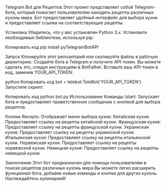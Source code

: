 Telegram Bot для Рецептов
Этот проект представляет собой Telegram-бота, который помогает пользователям находить рецепты различных кухонь мира. Бот предоставляет удобный интерфейс для выбора кухни и предоставляет ссылки на соответствующие рецепты.

Установка
Убедитесь, что у вас установлен Python 3.x.
Установите необходимые библиотеки, используя pip:

Копировать код
pip install pyTelegramBotAPI

Запуск
Клонируйте этот репозиторий или скопируйте файлы в рабочую директорию.
Создайте бота в Telegram и получите API-токен. Вы можете сделать это, следуя инструкциям в BotFather.
Вставьте ваш API-токен в код, заменив YOUR_API_TOKEN:

python
Копировать код
bot = telebot.TeleBot('YOUR_API_TOKEN')
Запустите скрипт:

Копировать код
python bot.py
Использование
Команды
/start: Запускает бота и предоставляет приветственное сообщение с кнопкой для выбора рецептов.

Кнопки
Recepts: Отображает меню выбора кухни.
Китайская кухня: Предоставляет ссылку на рецепты китайской кухни.
Французская кухня: Предоставляет ссылку на рецепты французской кухни.
Украинская кухня: Предоставляет ссылку на рецепты украинской кухни.
Итальянская кухня: Предоставляет ссылку на рецепты итальянской кухни.
Норвежская кухня: Предоставляет ссылку на рецепты норвежской кухни.
Немецкая кухня: Предоставляет ссылку на рецепты немецкой кухни.

Заключение
Этот бот предназначен для помощи пользователям в поиске рецептов различных кухонь мира.Вы можете легко расширить функционал бота, добавив новые команды и кнопки для других кухонь. Наслаждайтесь кулинарией!
